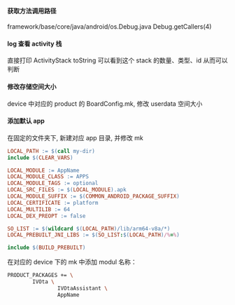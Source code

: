 #### 获取方法调用路径

framework/base/core/java/android/os.Debug.java
Debug.getCallers(4)

#### log 查看 activity 栈

直接打印 ActivityStack toString 可以看到这个 stack 的数量、类型、id 从而可以判断

#### 修改存储空间大小

device 中对应的 product 的 BoardConfig.mk, 修改 userdata 空间大小

#### 添加默认 app

在固定的文件夹下, 新建对应 app 目录, 并修改 mk

```mk
LOCAL_PATH := $(call my-dir)
include $(CLEAR_VARS)

LOCAL_MODULE := AppName
LOCAL_MODULE_CLASS := APPS
LOCAL_MODULE_TAGS := optional
LOCAL_SRC_FILES := $(LOCAL_MODULE).apk
LOCAL_MODULE_SUFFIX := $(COMMON_ANDROID_PACKAGE_SUFFIX)
LOCAL_CERTIFICATE := platform
LOCAL_MULTILIB := 64
LOCAL_DEX_PREOPT := false

SO_LIST := $(wildcard $(LOCAL_PATH)/lib/arm64-v8a/*)
LOCAL_PREBUILT_JNI_LIBS := $(SO_LIST:$(LOCAL_PATH)/%=%)

include $(BUILD_PREBUILT)
```

在对应的 device 下的 mk 中添加 modul 名称：

```bash
PRODUCT_PACKAGES += \
        IVOta \
                IVOtaAssistant \
                AppName
```
